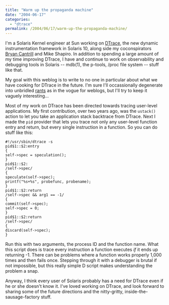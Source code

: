 ```yaml
---
title: "Warm up the propaganda machine"
date: "2004-06-17"
categories:
  - "dtrace"
permalink: /2004/06/17/warm-up-the-propaganda-machine/
---
```


I'm a Solaris Kernel engineer at Sun working on [DTrace](http://www.sun.com/bigadmin/content/dtrace/), the new dynamic instrumentation framework in Solaris 10, along side my coconspirators [Bryan Cantrill](http://blogs.sun.com/bmc) and Mike Shapiro. In addition to spending a large amount of my time improving DTrace, I have and continue to work on observability and debugging tools in Solaris -- mdb(1), the p-tools, /proc file system -- stuff like that.

My goal with this weblog is to write to no one in particular about what we have cooking for DTrace in the future. I'm sure I'll occassionally degenerate into unbridled [rants](http://blogs.sun.com/roller/page/bmc/20040616) as in the vogue for weblogs, but I'll try to keep it vaguely interesting...

Most of my work on DTrace has been directed towards tracing user-level applications. My first contribution, over two years ago, was the `ustack()` action to let you take an application stack backtrace from DTrace. Next I made the `pid` provider that lets you trace not only any user-level function entry and return, but every single instruction in a function. So you can do stuff like this:

```
#!/usr/sbin/dtrace -s
pid$1::$2:entry
{
self->spec = speculation();
}
pid$1::$2:
/self->spec/
{
speculate(self->spec);
printf("%s+%s", probefunc, probename);
}
pid$1::$2:return
/self->spec && arg1 == -1/
{
commit(self->spec);
self->spec = 0;
}
pid$1::$2:return
/self->spec/
{
discard(self->spec);
}

```

Run this with two arguments, the process ID and the function name. What this script does is trace every instruction a function executes _if_ it ends up returning -1. There can be problems where a function works properly 1,000 times and then fails once. Stepping through it with a debugger is brutal if not impossible, but this really simple D script makes understanding the problem a snap.

Anyway, I think every user of Solaris probably has a need for DTrace even if he or she doesn't know it. I've loved working on DTrace, and look forward to sharing some of the future directions and the nitty-gritty, inside-the-sausage-factory stuff.
